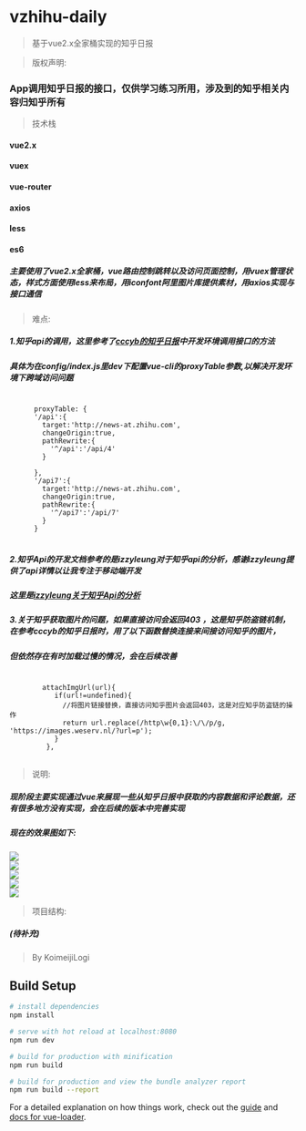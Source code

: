 # vzhihu-daily

> 基于vue2.x全家桶实现的知乎日报


>版权声明:
### App调用知乎日报的接口，仅供学习练习所用，涉及到的知乎相关内容归知乎所有

>技术栈

#### vue2.x
#### vuex
#### vue-router
#### axios
#### less
#### es6

##### 主要使用了vue2.x全家桶，vue路由控制跳转以及访问页面控制，用vuex管理状态，样式方面使用less来布局，用iconfont阿里图片库提供素材，用axios实现与接口通信

>难点:
##### 1.知乎api的调用，这里参考了[cccyb的知乎日报](https://github.com/cccyb/vue-zhihu-daily)中开发环境调用接口的方法
##### 具体为在config/index.js里dev下配置vue-cli的proxyTable参数,以解决开发环境下跨域访问问题
<pre>
   <code>
      proxyTable: {
      '/api':{
        target:'http://news-at.zhihu.com',
        changeOrigin:true,
        pathRewrite:{
          '^/api':'/api/4'
        }

      },
      '/api7':{
        target:'http://news-at.zhihu.com',
        changeOrigin:true,
        pathRewrite:{
          '^/api7':'/api/7'
        }
      }
   </code>  
</pre>

#####  2.知乎Api的开发文档参考的是izzyleung对于知乎api的分析，感谢izzyleung提供了api详情以让我专注于移动端开发<br/>
#####  这里是[izzyleung关于知乎Api的分析](https://github.com/izzyleung/ZhihuDailyPurify/wiki/%E7%9F%A5%E4%B9%8E%E6%97%A5%E6%8A%A5-API-%E5%88%86%E6%9E%90)

#####  3.关于知乎获取图片的问题，如果直接访问会返回403 ，这是知乎防盗链机制，在参考cccyb的知乎日报时，用了以下函数替换连接来间接访问知乎的图片，
#####  但依然存在有时加载过慢的情况，会在后续改善
<pre>
  <code>
        attachImgUrl(url){
           if(url!=undefined){
             //将图片链接替换，直接访问知乎图片会返回403，这是对应知乎防盗链的操作
             return url.replace(/http\w{0,1}:\/\/p/g, 'https://images.weserv.nl/?url=p');
           }
         },
  </code> 
</pre>

>说明:
##### 现阶段主要实现通过vue来展现一些从知乎日报中获取的内容数据和评论数据，还有很多地方没有实现，会在后续的版本中完善实现
##### 现在的效果图如下:<br/>
![](https://github.com/KomeijiLogi/vzhihu-daily/blob/master/gif/zhihu1.gif)<br/>
![](https://github.com/KomeijiLogi/vzhihu-daily/blob/master/gif/zhihu2.gif)<br/>
![](https://github.com/KomeijiLogi/vzhihu-daily/blob/master/gif/zhihu3.gif)<br/>
![](https://github.com/KomeijiLogi/vzhihu-daily/blob/master/gif/zhihu4.gif)<br/>
![](https://github.com/KomeijiLogi/vzhihu-daily/blob/master/gif/zhihu5.gif)<br/>

>项目结构:
##### (待补充)


>By KoimeijiLogi 

## Build Setup

``` bash
# install dependencies
npm install

# serve with hot reload at localhost:8080
npm run dev

# build for production with minification
npm run build

# build for production and view the bundle analyzer report
npm run build --report
```

For a detailed explanation on how things work, check out the [guide](http://vuejs-templates.github.io/webpack/) and [docs for vue-loader](http://vuejs.github.io/vue-loader).
